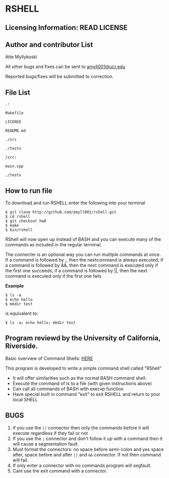 RSHELL
===

Licensing Information: READ LICENSE
---
Author and contributor List
----
Atte Myllykoski

All other bugs and fixes can be sent to amyll001@ucr.edu

Reported bugs/fixes will be submitted to correction.

File List
----

```
.:

Makefile

LICENSE

README.md

./src

./tests
```
```
/src:

main.cpp
```
```
./tests
```
How to run file
----
To download and run RSHELL enter the following into your terminal
```
$ git clone http://github.com/amyll001/rshell.git
$ cd rshell
$ git checkout hw0
$ make
$ bin/rshell
```

RShell will now open up instead of BASH and you can execute many of
the commands as included in the regular terminal.

The connecter is an optional way you can run multiple commands at once. If a command is followed by ;, then the nextcommand is always executed; if a command is followed by &&, then the next command is executed only if the first one succeeds; if a command is followed by ||, then the next command is executed only if the first one fails

**Example**
```
$ ls -a
$ echo hello
$ mkdir test
```
is equivalent to: 
```
$ ls -a; echo hello; mkdir test
```
Program reviewd by the University of California, Riverside.
----
Basic overview of Command Shells: [HERE](http://linuxgazette.net/111/ramankutty.html)

This program is developed to write a simple command shell called "RShell"
* It will offer similarities such as the normal BASH command shell.
* Execute the command of ls to a file (with given instructions above)
* Can call all commands of BASH with execvp function
* Have special built in command "exit" to exit RSHELL and return to your local SHELL

BUGS
----
1. if you use the `||` connector then only the commands before it will execute regardless if they fail or not
2. If you use the `;` connector and don't follow it up with a command then it will cause a segmentation fault.
3. Must format the connectors: no space before semi-colon and yes space after, space before and after `||` and `&&` connector. If not then command will fail.
4. If only enter a connector with no commands program will segfault.
5. Cant use the exit command with a connector.
